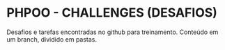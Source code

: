 # PHPOO - CHALLENGES (DESAFIOS)

Desafios e tarefas encontradas no github para treinamento.
Conteúdo em um branch, dividido em pastas.
